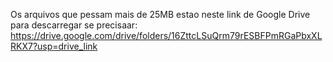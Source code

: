 Os arquivos que pessam mais de 25MB estao neste link de Google Drive para descarregar se precisaar:
https://drive.google.com/drive/folders/16ZttcLSuQrm79rESBFPmRGaPbxXLRKX7?usp=drive_link
